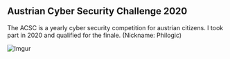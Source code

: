 ## Austrian Cyber Security Challenge 2020
The ACSC is a yearly cyber security competition for austrian citizens. I took part in 2020 and qualified for the finale. (Nickname: Philogic)

![Imgur](https://i.imgur.com/WobMnGL.png)